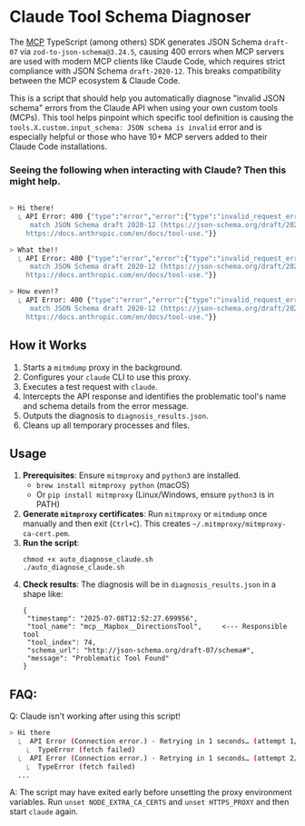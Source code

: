 # Claude Tool Schema Diagnoser
The [MCP](https://github.com/modelcontextprotocol) TypeScript (among others) SDK generates JSON Schema `draft-07` via `zod-to-json-schema@3.24.5`, causing 400 errors when MCP servers are used with modern MCP clients like Claude Code, which requires strict compliance with JSON Schema `draft-2020-12`. This breaks compatibility between the MCP ecosystem & Claude Code.

This is a script that should help you automatically diagnose "invalid JSON schema" errors from the Claude API when using your own custom tools (MCPs).
This tool helps pinpoint which specific tool definition is causing the `tools.X.custom.input_schema: JSON schema is invalid`
error and is especially helpful or those who have 10+ MCP servers added to their Claude Code installations.

### Seeing the following when interacting with Claude? Then this might help.
```sh

> Hi there!
  ⎿ API Error: 400 {"type":"error","error":{"type":"invalid_request_error","message":"tools.74.custom.input_schema: JSON schema is invalid. It must
     match JSON Schema draft 2020-12 (https://json-schema.org/draft/2020-12). Learn more about tool use at
    https://docs.anthropic.com/en/docs/tool-use."}}

> What the!!
  ⎿ API Error: 400 {"type":"error","error":{"type":"invalid_request_error","message":"tools.54.custom.input_schema: JSON schema is invalid. It must
     match JSON Schema draft 2020-12 (https://json-schema.org/draft/2020-12). Learn more about tool use at
    https://docs.anthropic.com/en/docs/tool-use."}}

> How even!?
  ⎿ API Error: 400 {"type":"error","error":{"type":"invalid_request_error","message":"tools.23.custom.input_schema: JSON schema is invalid. It must
     match JSON Schema draft 2020-12 (https://json-schema.org/draft/2020-12). Learn more about tool use at
    https://docs.anthropic.com/en/docs/tool-use."}}
```

## How it Works

1.  Starts a `mitmdump` proxy in the background.
2.  Configures your `claude` CLI to use this proxy.
3.  Executes a test request with `claude`.
4.  Intercepts the API response and identifies the problematic tool's name and schema details from the error message.
5.  Outputs the diagnosis to `diagnosis_results.json`.
6.  Cleans up all temporary processes and files.

## Usage
1.  **Prerequisites**: Ensure `mitmproxy` and `python3` are installed.
    *   `brew install mitmproxy python` (macOS)
    *   Or `pip install mitmproxy` (Linux/Windows, ensure `python3` is in PATH)
2.  **Generate `mitmproxy` certificates**: Run `mitmproxy` or `mitmdump` once manually and then exit (`Ctrl+C`). This
    creates `~/.mitmproxy/mitmproxy-ca-cert.pem`.
3.  **Run the script**:
     ```
     chmod +x auto_diagnose_claude.sh
     ./auto_diagnose_claude.sh
     ```
5.  **Check results**: The diagnosis will be in `diagnosis_results.json` in a shape like:
     ```
     {
      "timestamp": "2025-07-08T12:52:27.699956",
      "tool_name": "mcp__Mapbox__DirectionsTool",     <--- Responsible tool
      "tool_index": 74,
      "schema_url": "http://json-schema.org/draft-07/schema#",
      "message": "Problematic Tool Found"
    }
     ```


## FAQ:

Q: Claude isn't working after using this script!
```sh
> Hi there
  ⎿  API Error (Connection error.) · Retrying in 1 seconds… (attempt 1/10)
    ⎿  TypeError (fetch failed)
  ⎿  API Error (Connection error.) · Retrying in 1 seconds… (attempt 2/10)
    ⎿  TypeError (fetch failed)
  ...
```
A: The script may have exited early before unsetting the proxy environment variables. Run `unset NODE_EXTRA_CA_CERTS` and `unset HTTPS_PROXY` and then start `claude` again.
